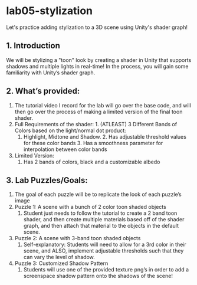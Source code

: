 # lab05-stylization
Let's practice adding stylization to a 3D scene using Unity's shader graph!

## 1. Introduction
We will be stylizing a "toon" look by creating a shader in Unity that supports shadows and multiple lights in real-time! In the process, you will gain some familiarity with Unity’s shader graph.

## 2. What’s provided:
  1.  The tutorial video I record for the lab will go over the base code, and will then go over the process of making a limited version of the final toon shader. 
  2.  Full Requirements of the shader:
    1.  (ATLEAST) 3 Different Bands of Colors based on the light/normal dot product:
      1. Highlight, Midtone and Shadow.
    2. Has adjustable threshold values for these color bands
    3. Has a smoothness parameter for interpolation between color bands
  3. Limited Version:
      1. Has 2 bands of colors, black and a customizable albedo
## 3. Lab Puzzles/Goals:
  1. The goal of each puzzle will be to replicate the look of each puzzle’s image
  2. Puzzle 1: A scene with a bunch of 2 color toon shaded objects
     1. Student just needs to follow the tutorial to create a 2 band toon shader, and then create multiple materials based off of the shader graph, and then attach that material to the objects in the default scene.
  3. Puzzle 2: A scene with 3-band toon shaded objects
     1. Self-explanatory: Students will need to allow for a 3rd color in their scene, and ALSO, implement adjustable thresholds such that they can vary the level of shadow.
  4. Puzzle 3: Customized Shadow Pattern
     1.  Students will use one of the provided texture png’s in order to add a screenspace shadow pattern onto the shadows of the scene!


